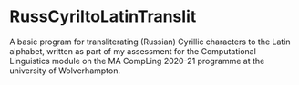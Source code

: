 # RussCyriltoLatinTranslit
A basic program for transliterating (Russian) Cyrillic characters to the Latin alphabet, written as part of my assessment for the Computational Linguistics module on the MA CompLing 2020-21 programme at the university of Wolverhampton.
